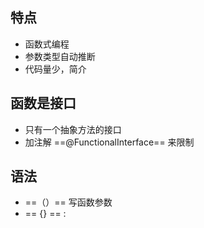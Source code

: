 ## 特点
- 函数式编程
- 参数类型自动推断
- 代码量少，简介

## 函数是接口
- 只有一个抽象方法的接口
- 加注解 ==@FunctionalInterface== 来限制

## 语法

- ==（）==  写函数参数
- == {} == :